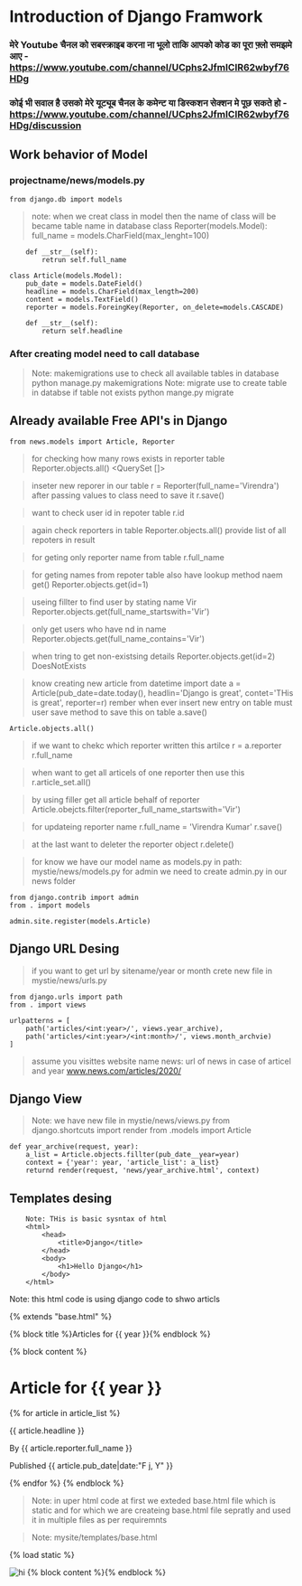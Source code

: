 # Introduction of Django Framwork

### मेरे Youtube चैनल को सबस्क्राइब करना ना भूलो ताकि आपको कोड का पूरा फ़्लो समझमे आए - https://www.youtube.com/channel/UCphs2JfmIClR62wbyf76HDg

### कोई भी सवाल है उसको मेरे यूट्यूब चैनल के कमेन्ट या डिस्कशन सेक्शन मे पूछ सकते हो - https://www.youtube.com/channel/UCphs2JfmIClR62wbyf76HDg/discussion


## Work behavior of Model
### projectname/news/models.py

    from django.db import models
> note: when we creat class in model then the name of class will be became table name in database
    class Reporter(models.Model):
        full_name = models.CharField(max_lenght=100)

        def __str__(self):
            retrun self.full_name

    class Article(models.Model):
        pub_date = models.DateField()
        headline = models.CharField(max_length=200)
        content = models.TextField()
        reporter = models.ForeingKey(Reporter, on_delete=models.CASCADE)

        def __str__(self):
            return self.headline

### After creating model need to call database

> Note: makemigrations use to check all available tables in database
    python manage.py makemigrations
> Note: migrate use to create table in databse if table not exists
    python mange.py migrate

## Already available Free API's in Django 

    from news.models import Article, Reporter
> for checking how many rows exists in reporter table
    Reporter.objects.all()
    <QuerySet []>

> inseter new reporer in our table
    r = Reporter(full_name='Virendra')
> after passing values to class need to save it
    r.save()

> want to check user id in repoter table
    r.id

> again check reporters in table
    Reporter.objects.all()
> provide list of all repoters in result

> for geting only reporter name from table
    r.full_name

> for geting names from repoter table also have lookup method naem get()
    Reporter.objects.get(id=1)

> useing fillter to find user by stating name Vir
    Reporter.objects.get(full_name_startswith='Vir')

> only get users who have nd in name
    Reporter.objects.get(full_name_contains='Vir')

> when tring to get non-existsing details
    Reporter.objects.get(id=2)
> DoesNotExists

> know creating new article
    from datetime import date
    a = Article(pub_date=date.today(), headlin='Django is great', contet='THis is great', reporter=r)
> rember when ever insert new entry on table must user save method to save this on table
    a.save()

    Article.objects.all()

> if we want to chekc which reporter written this artilce
    r = a.reporter
    r.full_name

> when want to get all articels of one reporter then use this
    r.article_set.all()

> by using filler get all article behalf of reporter
    Article.obejcts.filter(reporter_full_name_startswith='Vir')

> for updateing reporter name
    r.full_name = 'Virendra Kumar'
    r.save()

> at the last want to deleter the reporter object
    r.delete()


> for know we have our model name as models.py in path: mystie/news/models.py
> for admin we need to create admin.py in our news folder

    from django.contrib import admin
    from . import models

    admin.site.register(models.Article)

## Django URL Desing

> if you want to get url by sitename/year or month
> crete new file in mystie/news/urls.py

    from django.urls import path
    from . import views

    urlpatterns = [
        path('articles/<int:year>/', views.year_archive),
        path('articles/<int:year>/<int:month>/', views.month_archvie)
    ]
> assume you visittes website name news: url of news in case of articel and year
> www.news.com/articles/2020/

## Django View
> Note: we have new file in mystie/news/views.py
    from django.shortcuts import render
    from .models import Article

    def year_archive(request, year):
        a_list = Article.objects.fillter(pub_date__year=year)
        context = {'year': year, 'article_list': a_list}
        returnd render(request, 'news/year_archive.html', context)

## Templates desing

        Note: THis is basic sysntax of html
        <html>
            <head>
                <title>Django</title>
            </head>
            <body>
                <h1>Hello Django</h1>
            </body>
        </html>

Note: this html code is using django code to shwo articls

{% extends "base.html" %}

{% block title %}Articles for {{ year }}{% endblock %}

{% block content %}
<h1>Article for {{ year }}</h1>

{% for article in article_list %}
    <p>{{ article.headline }}</p>
    <p>By {{ article.reporter.full_name }}</p>
    <p>Published {{ article.pub_date|date:"F j, Y" }}</p>
{% endfor %}
{% endblock %}


>Note: in uper html code at first we exteded base.html file which is static and for which we are createing base.html file sepratly and used it in multiple files as per requiremnts

>Note: mysite/templates/base.html

{% load static %}
<html>
<head>
    <title>{% block title %}{% endbloack %}</title>
</head>
<body>
    <img src="{% static "images/logo.png" %}" alt="hi">
    {% block content %}{% endblock %}
</body>
</html>
